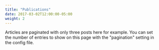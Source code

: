 ```yaml
---
title: "Publications"
date: 2017-03-02T12:00:00-05:00
weight: 2
---
```

Articles are paginated with only three posts here for example. You can set the number of entries to show on this page with the "pagination" setting in the config file.
